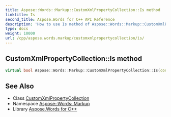 ```yaml
---
title: Aspose::Words::Markup::CustomXmlPropertyCollection::Is method
linktitle: Is
second_title: Aspose.Words for C++ API Reference
description: 'How to use Is method of Aspose::Words::Markup::CustomXmlPropertyCollection class in C++.'
type: docs
weight: 10000
url: /cpp/aspose.words.markup/customxmlpropertycollection/is/
---
```

## CustomXmlPropertyCollection::Is method




```cpp
virtual bool Aspose::Words::Markup::CustomXmlPropertyCollection::Is(const System::TypeInfo &target) const override
```

## See Also

* Class [CustomXmlPropertyCollection](../)
* Namespace [Aspose::Words::Markup](../../)
* Library [Aspose.Words for C++](../../../)
